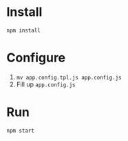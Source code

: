 # Install

`npm install`

# Configure

1. `mv app.config.tpl.js app.config.js`
2. Fill up `app.config.js`

# Run

`npm start`